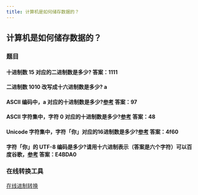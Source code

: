 ```yaml
---
title: 计算机是如何储存数据的？
---
```

## 计算机是如何储存数据的？

### 题目
#### 十进制数 15 对应的二进制数是多少? 答案：1111
#### 二进制数 1010 改写成十六进制数是多少? a
#### ASCII 编码中，a 对应的十进制数是多少?[参考](http://pic.pimg.tw/isvincent/4b512eb611a6f.png?v=1263611574)  答案：97
#### ASCII 字符集中，字符 0 对应的十进制数是多少?[参考](http://pic.pimg.tw/isvincent/4b512eb611a6f.png?v=1263611574)    答案：48
#### Unicode 字符集中，字符「你」对应的16进制数是多少?[参考](http://tool.chinaz.com/tools/unicode.aspx)    答案：4f60
#### 字符「你」的 UTF-8 编码是多少?请用十六进制表示（答案是六个字符）可以百度谷歌，[参考](http://graphemica.com/%E4%BD%A0)  答案：E4BDA0

### 在线转换工具
[在线进制转换](https://www.sojson.com/hexconvert.html)

